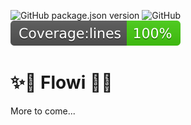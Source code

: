 ![GitHub package.json version](https://img.shields.io/github/package-json/v/flowi-dev/core?color=green&style=flat)
![GitHub](https://img.shields.io/github/license/flowi-dev/core)
![Coverage](https://github.com/flowi-dev/core/blob/main/coverage/badge-lines.svg)

# ✨🌊 Flowi 🌊✨
More to come...
